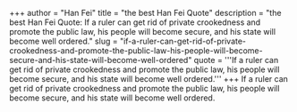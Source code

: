+++
author = "Han Fei"
title = "the best Han Fei Quote"
description = "the best Han Fei Quote: If a ruler can get rid of private crookedness and promote the public law, his people will become secure, and his state will become well ordered."
slug = "if-a-ruler-can-get-rid-of-private-crookedness-and-promote-the-public-law-his-people-will-become-secure-and-his-state-will-become-well-ordered"
quote = '''If a ruler can get rid of private crookedness and promote the public law, his people will become secure, and his state will become well ordered.'''
+++
If a ruler can get rid of private crookedness and promote the public law, his people will become secure, and his state will become well ordered.
